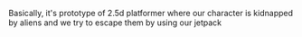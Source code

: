 Basically, it's prototype of 2.5d platformer where our character is kidnapped by aliens and we try to escape them by using our jetpack
